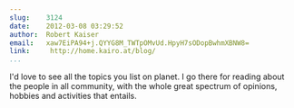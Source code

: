 ```yaml
---
slug:    3124
date:    2012-03-08 03:29:52
author:  Robert Kaiser
email:   xaw7EiPA94+j.QYYG8M_TWTpOMvUd.HpyH7sODopBwhmXBNW8=
link:     http://home.kairo.at/blog/
...
```


I'd love to see all the topics you list on planet. I go there for reading about the people in all community, with the whole great spectrum of opinions, hobbies and activities that entails.
